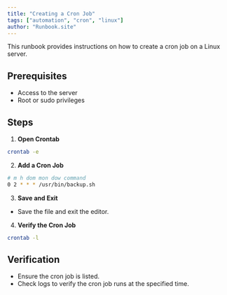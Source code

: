 ```yaml
---
title: "Creating a Cron Job"
tags: ["automation", "cron", "linux"]
author: "Runbook.site"
---
```


This runbook provides instructions on how to create a cron job on a Linux server.

## Prerequisites
- Access to the server
- Root or sudo privileges

## Steps

1. **Open Crontab**
```bash
crontab -e
```
2. **Add a Cron Job**
```bash
# m h dom mon dow command
0 2 * * * /usr/bin/backup.sh
```
3. **Save and Exit**
- Save the file and exit the editor.

4. **Verify the Cron Job**
```bash
crontab -l
```

## Verification
- Ensure the cron job is listed.
- Check logs to verify the cron job runs at the specified time.